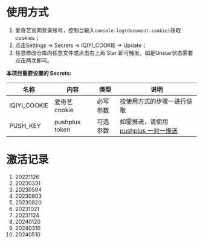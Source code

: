 
# 使用方式
1. 爱奇艺官网登录账号，控制台输入`console.log(document.cookie)`获取cookies；
2. 点击Settings -> Secrets -> IQIYI_COOKIE -> Update；
3. 任意修改仓库内任意文件或点击右上角 Star 即可触发。如是Unstar状态需要点击两次即可。

**本项目需要设置的 Secrets:**

| 名称     | 内容          | 类型   | 说明  |
| -------- | ------------- | ------ | ----- |
| IQIYI_COOKIE | 爱奇艺 cookie  | 必写参数 | 按使用方式的步骤一进行获取 |
| PUSH_KEY     | pushplus token | 可选参数 | 如需推送，请使用[pushplus 一对一推送](https://www.pushplus.plus/push1.html) |

# 激活记录
1. 20221126
2. 20230331
3. 20230504
4. 20230803
5. 20230820
6. 20231021
7. 20231124
8. 20240120
9. 20240310
10. 20240510
